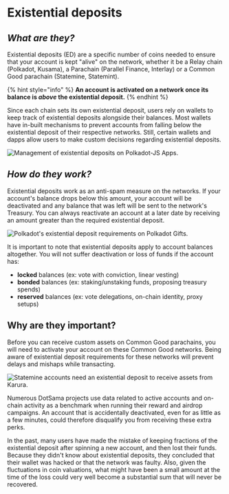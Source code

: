 # Existential deposits

## _What are they?_

Existential deposits (ED) are a specific number of coins needed to ensure that your account is kept "alive" on the network, whether it be a Relay chain (Polkadot, Kusama), a Parachain (Parallel Finance, Interlay) or a Common Good parachain (Statemine, Statemint).&#x20;

{% hint style="info" %}
**An account is activated on a network once its balance is **_**above**_** the existential deposit.**&#x20;
{% endhint %}

Since each chain sets its own existential deposit, users rely on wallets to keep track of existential deposits alongside their balances. Most wallets have in-built mechanisms to prevent accounts from falling below the existential deposit of their respective networks. Still, certain wallets and dapps allow users to make custom decisions regarding existential deposits.

![Management of existential deposits on Polkadot-JS Apps.](../../.gitbook/assets/A\_EDCustomSend.JPG)



## _How do they work?_

Existential deposits work as an anti-spam measure on the networks. If your account's balance drops below this amount, your account will be deactivated and any balance that was left will be sent to the network's Treasury. You can always reactivate an account at a later date by receiving an amount greater than the required existential deposit.

![Polkadot's existential deposit requirements on Polkadot Gifts.](../../.gitbook/assets/A\_EDGift.JPG)

It is important to note that existential deposits apply to account balances altogether. You will not suffer deactivation or loss of funds if the account has:

* **locked** balances (ex: vote with conviction, linear vesting)
* **bonded** balances (ex: staking/unstaking funds, proposing treasury spends)
* **reserved** balances (ex: vote delegations, on-chain identity, proxy setups)

## Why are they important?

Before you can receive custom assets on Common Good parachains, you will need to activate your account on these Common Good networks. Being aware of existential deposit requirements for these networks will prevent delays and mishaps while transacting.

![Statemine accounts need an existential deposit to receive assets from Karura.](<../../.gitbook/assets/A\_EDStatemine (1).JPG>)

Numerous DotSama projects use data related to active accounts and on-chain activity as a benchmark when running their reward and airdrop campaigns. An account that is accidentally deactivated, even for as little as a few minutes, could therefore disqualify you from receiving these extra perks.

In the past, many users have made the mistake of keeping fractions of the existential deposit after spinning a new account, and then lost their funds. Because they didn't know about existential deposits, they concluded that their wallet was hacked or that the network was faulty. Also, given the fluctuations in coin valuations, what might have been a small amount at the time of the loss could very well become a substantial sum that will never be recovered.

